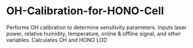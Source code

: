 # OH-Calibration-for-HONO-Cell
Performs OH calibration to determine sensitivity parameters. Inputs laser power, relative humidity, temperature, online &amp; offline signal, and other variables. Calculates OH and HONO LOD
